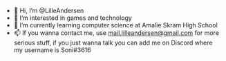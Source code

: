 - 👋 Hi, I’m @LilleAndersen
- 👀 I’m interested in games and technology
- 🌱 I’m currently learning computer science at Amalie Skram High School
- 📫 If you wanna contact me, use mail.lilleandersen@gmail.com for more serious stuff, if you just wanna talk you can add me on Discord where my username is Soni#3616

<!---
LilleAndersen/LilleAndersen is a ✨ special ✨ repository because its `README.md` (this file) appears on your GitHub profile.
You can click the Preview link to take a look at your changes.
--->
